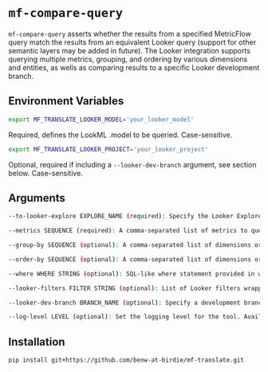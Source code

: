 # `mf-compare-query`

`mf-compare-query` asserts whether the results from a specified MetricFlow query match the results from an equivalent Looker query (support for other semantic layers may be added in future). The Looker integration supports querying multiple metrics, grouping, and ordering by various dimensions and entities, as wells as comparing results to a specific Looker development branch.

## Environment Variables
```bash
export MF_TRANSLATE_LOOKER_MODEL='your_looker_model'
```
Required, defines the LookML .model to be queried. Case-sensitive.

```bash
export MF_TRANSLATE_LOOKER_PROJECT='your_looker_project'
```
Optional, required if including a `--looker-dev-branch` argument, see section below. Case-sensitive.

## Arguments
```bash
--to-looker-explore EXPLORE_NAME (required): Specify the Looker Explore to query against. 

--metrics SEQUENCE (required): A comma-separated list of metrics to query, e.g., --metrics bookings,messages. The metrics must be derived from measures in the same semantic model.

--group-by SEQUENCE (optional): A comma-separated list of dimensions or entities to group by, e.g., --group-by customer_name,region.

--order-by SEQUENCE (optional): A comma-separated list of dimensions or entities to order the results by, e.g., --order-by customer_name,-region. Use - to specify descending order for a dimension.

--where WHERE STRING (optional): SQL-like where statement provided in wrapped quotes: --where "condition_statement" - e.g. --where "{{ Dimension('order_id__revenue') }} > 100 and {{ Dimension('customer_id__region') }}  = 'US'". Note that a corresponding --looker-filters argument must also be provided to apply like for like filtering when comparing against Looker.

--looker-filters FILTER STRING (optional): List of Looker filters wrapped in curly braces and quotes:  --looker-filters "{'orders.revenue': '>100', 'customers.region': 'US'}".

--looker-dev-branch BRANCH_NAME (optional): Specify a development branch for Looker comparisons. If not provided, the Looker production environment will be used.

--log-level LEVEL (optional): Set the logging level for the tool. Available levels are DEBUG, INFO, WARNING, ERROR, CRITICAL. The default is INFO.
 ```

## Installation
```bash
pip install git+https://github.com/benw-at-birdie/mf-translate.git
```